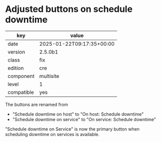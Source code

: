 [//]: # (werk v2)
# Adjusted buttons on schedule downtime

key        | value
---------- | ---
date       | 2025-01-22T09:17:35+00:00
version    | 2.5.0b1
class      | fix
edition    | cre
component  | multisite
level      | 1
compatible | yes

The buttons are renamed from
* "Schedule downtime on host" to "On host: Schedule downtime"
* "Schedule downtime on service" to "On service: Schedule downtime"

"Schedule downtime on Service" is now  the primary button when scheduling downtime on services is available.
